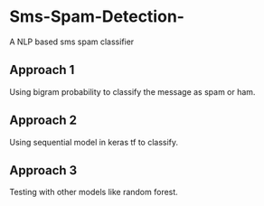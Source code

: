 # Sms-Spam-Detection-
A NLP based sms spam classifier
## Approach 1
Using bigram probability to classify the message as spam or ham.
## Approach 2
Using sequential model in keras tf to classify.
## Approach 3
Testing with other models like random forest.
